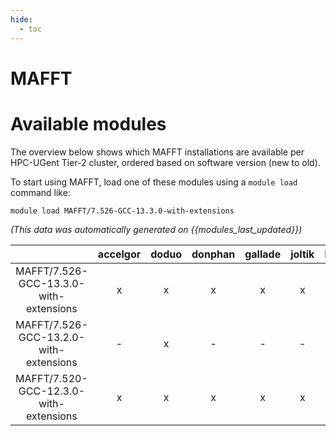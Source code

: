 ```yaml
---
hide:
  - toc
---
```


MAFFT
=====

# Available modules


The overview below shows which MAFFT installations are available per HPC-UGent Tier-2 cluster, ordered based on software version (new to old).

To start using MAFFT, load one of these modules using a `module load` command like:

```shell
module load MAFFT/7.526-GCC-13.3.0-with-extensions
```

*(This data was automatically generated on {{modules_last_updated}})*

| |accelgor|doduo|donphan|gallade|joltik|litleo|shinx|
| :---: | :---: | :---: | :---: | :---: | :---: | :---: | :---: |
|MAFFT/7.526-GCC-13.3.0-with-extensions|x|x|x|x|x|x|x|
|MAFFT/7.526-GCC-13.2.0-with-extensions|-|x|-|-|-|-|-|
|MAFFT/7.520-GCC-12.3.0-with-extensions|x|x|x|x|x|x|x|
